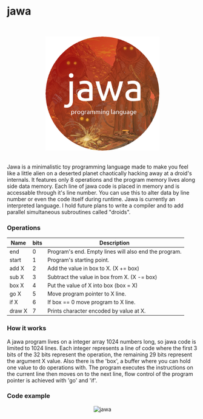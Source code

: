 # jawa
<br>
<p align=center>
<img src="icon/icon.png" alt="jawa" width="300"/>
</p><br>
Jawa is a minimalistic toy programming language made to make you feel like a little alien
on a deserted planet chaotically hacking away at a droid's internals. It features only 8 operations and the program 
memory lives along side data memory. Each line of jawa code is placed in memory and is 
accessable through it's line number. You can use this to alter data by line number or 
even the code itself during runtime. Jawa is currently an interpreted language. I hold future plans to write
a compiler and to add parallel simultaneous subroutines called "droids".

### Operations
| Name   | bits | Description                                           |
|--------|------|-------------------------------------------------------|
| end    | 0    | Program's end. Empty lines will also end the program. |
| start  | 1    | Program's starting point.                             |
| add X  | 2    | Add the value in box to X. (X += box)                 |
| sub X  | 3    | Subtract the value in box from X. (X -= box)          |
| box X  | 4    | Put the value of X into box (box = X)                 |
| go X   | 5    | Move program pointer to X line.                       |
| if X   | 6    | If box == 0 move program to X line.                   |
| draw X | 7    | Prints character encoded by value at X.               |

### How it works
A jawa program lives on a integer array 1024 numbers long, so jawa code is 
limited to 1024 lines. Each integer represents a line of code where the first
3 bits of the 32 bits represent the operation, the remaining 29 bits represent
the argument X value. Also there is the 'box', a buffer where you can hold one value to do operations
with. The program executes the instructions on the current line then moves on to the
next line, flow control of the program pointer is achieved with 'go' and 'if'.

### Code example
<p align=center>
<img src="https://i.imgur.com/Qrh9rag.png" alt="jawa" width="500"/>
</p>
